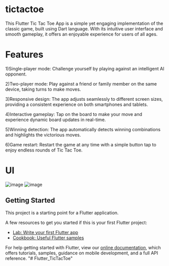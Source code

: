 # tictactoe

This Flutter Tic Tac Toe App is a simple yet engaging implementation of the classic game, built using Dart language. With its intuitive user interface and smooth gameplay, it offers an enjoyable experience for users of all ages.

# Features
1)Single-player mode: Challenge yourself by playing against an intelligent AI opponent.

2)Two-player mode: Play against a friend or family member on the same device, taking turns to make moves.

3)Responsive design: The app adjusts seamlessly to different screen sizes, providing a consistent experience on both smartphones and tablets.

4)Interactive gameplay: Tap on the board to make your move and experience dynamic board updates in real-time.

5)Winning detection: The app automatically detects winning combinations and highlights the victorious moves.

6)Game restart: Restart the game at any time with a simple button tap to enjoy endless rounds of Tic Tac Toe.


# UI
![image](https://github.com/CharveeSaraiya/Flutter_TicTacToe/assets/71017645/244bd041-2abc-450c-8fd0-836d3caabe04)
![image](https://github.com/CharveeSaraiya/Flutter_TicTacToe/assets/71017645/4466f28b-aac3-42c8-9e98-034e99829f3b)


## Getting Started

This project is a starting point for a Flutter application.

A few resources to get you started if this is your first Flutter project:

- [Lab: Write your first Flutter app](https://flutter.dev/docs/get-started/codelab)
- [Cookbook: Useful Flutter samples](https://flutter.dev/docs/cookbook)

For help getting started with Flutter, view our
[online documentation](https://flutter.dev/docs), which offers tutorials,
samples, guidance on mobile development, and a full API reference.
"# Flutter_TicTacToe" 
